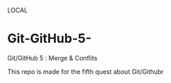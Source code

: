 LOCAL
# Git-GitHub-5-
Git/GitHub 5 : Merge &amp; Conflits

This repo is made for the fifth quest about Git/Githubr
